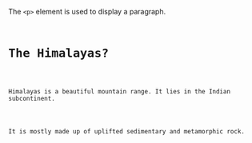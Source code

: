 The `<p>` element is used to display a paragraph.

<Editor lang="html">
<code>
<h1>The Himalayas?</h1>

<p>Himalayas is a beautiful mountain range. It lies in the Indian subcontinent.</p>

<p>It is mostly made up of uplifted sedimentary and metamorphic rock.</p>
</code>
</Editor>
